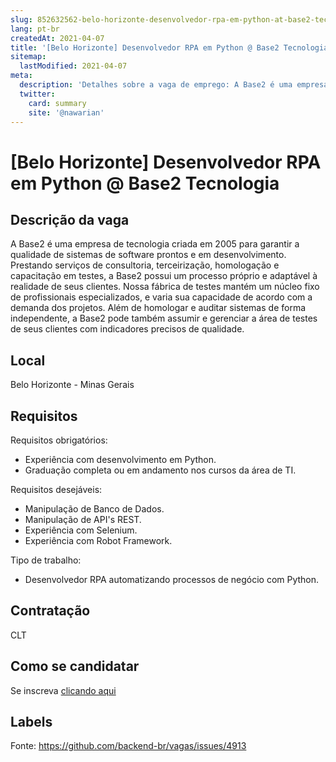```yaml
---
slug: 852632562-belo-horizonte-desenvolvedor-rpa-em-python-at-base2-tecnologia
lang: pt-br
createdAt: 2021-04-07
title: '[Belo Horizonte] Desenvolvedor RPA em Python @ Base2 Tecnologia - Vaga de Emprego'
sitemap:
  lastModified: 2021-04-07
meta:
  description: 'Detalhes sobre a vaga de emprego: A Base2 é uma empresa de tecnologia criada em 2005 para garantir a qualidade de sistemas de software prontos e em desenvolvimento. Prestando serviços de consultoria, terceirização, homologação e capacitação em testes, a Base2 possui um processo próprio e adaptável à realidade de seus clientes. Nossa fábrica de testes mantém um núcleo fixo de profissionais especializados, e varia sua capacidade de acordo com a demanda dos projetos. Além de homologar e auditar sistemas de forma independente, a Base2 pode também assumir e gerenciar a área de testes de seus clientes com indicadores precisos de qualidade.'
  twitter:
    card: summary
    site: '@nawarian'
---
```


# [Belo Horizonte] Desenvolvedor RPA em Python @ Base2 Tecnologia

## Descrição da vaga

A Base2 é uma empresa de tecnologia criada em 2005 para garantir a qualidade de sistemas de software prontos e em desenvolvimento. Prestando serviços de consultoria, terceirização, homologação e capacitação em testes, a Base2 possui um processo próprio e adaptável à realidade de seus clientes. Nossa fábrica de testes mantém um núcleo fixo de profissionais especializados, e varia sua capacidade de acordo com a demanda dos projetos. Além de homologar e auditar sistemas de forma independente, a Base2 pode também assumir e gerenciar a área de testes de seus clientes com indicadores precisos de qualidade.

## Local

Belo Horizonte - Minas Gerais

## Requisitos

Requisitos obrigatórios:

- Experiência com desenvolvimento em Python.
- Graduação completa ou em andamento nos cursos da área de TI.

Requisitos desejáveis:

- Manipulação de Banco de Dados.
- Manipulação de API's REST.
- Experiência com Selenium.
- Experiência com Robot Framework.

Tipo de trabalho:

- Desenvolvedor RPA automatizando processos de negócio com Python.

## Contratação

CLT

## Como se candidatar

Se inscreva [clicando aqui](https://www.pyjobs.com.br/job/2380)

## Labels



Fonte: https://github.com/backend-br/vagas/issues/4913